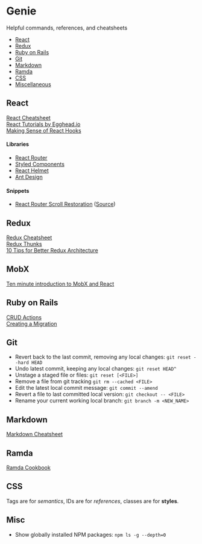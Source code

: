 # Genie

Helpful commands, references, and cheatsheets

- [React](#react)
- [Redux](#redux)
- [Ruby on Rails](#ruby-on-rails)
- [Git](#git)
- [Markdown](#markdown)
- [Ramda](#ramda)
- [CSS](#css)
- [Miscellaneous](#misc)

## React

[React Cheatsheet](https://devhints.io/react)\
[React Tutorials by Egghead.io](https://egghead.io/browse/frameworks/react)\
[Making Sense of React Hooks](https://medium.com/@dan_abramov/making-sense-of-react-hooks-fdbde8803889)

#### Libraries

- [React Router](https://reacttraining.com/react-router/web/guides/philosophy)
- [Styled Components](https://www.styled-components.com)
- [React Helmet](https://github.com/nfl/react-helmet)
- [Ant Design](https://ant.design/docs/react/introduce)

#### Snippets

- [React Router Scroll Restoration](https://gist.github.com/wesokuhara/b94c9403b84dc072156ee1b95a0904b9) ([Source](https://github.com/ReactTraining/react-router/blob/master/packages/react-router-dom/docs/guides/scroll-restoration.md))

## Redux

[Redux Cheatsheet](https://devhints.io/redux)\
[Redux Thunks](https://github.com/gaearon/redux-thunk)\
[10 Tips for Better Redux Architecture](https://medium.com/javascript-scene/10-tips-for-better-redux-architecture-69250425af44)

## MobX

[Ten minute introduction to MobX and React](https://mobx.js.org/getting-started.html)

## Ruby on Rails

[CRUD Actions](https://guides.rubyonrails.org/routing.html#crud-verbs-and-actions)\
[Creating a Migration](https://guides.rubyonrails.org/active_record_migrations.html#creating-a-migration)

## Git

- Revert back to the last commit, removing any local changes: `git reset --hard HEAD`
- Undo latest commit, keeping any local changes: `git reset HEAD^`
- Unstage a staged file or files: `git reset [<FILE>]`
- Remove a file from git tracking `git rm --cached <FILE>`
- Edit the latest local commit message: `git commit --amend`
- Revert a file to last committed local version: `git checkout -- <FILE>`
- Rename your current working local branch: `git branch -m <NEW_NAME>`

## Markdown

[Markdown Cheatsheet](https://github.com/adam-p/markdown-here/wiki/Markdown-Cheatsheet)

## Ramda

[Ramda Cookbook](https://github.com/ramda/ramda/wiki/Cookbook)

## CSS

Tags are for *semantics*, IDs are for *references*, classes are for **styles**.

## Misc

- Show globally installed NPM packages: `npm ls -g --depth=0`
